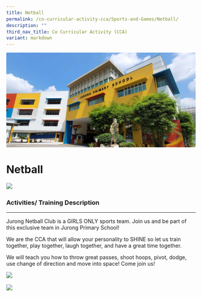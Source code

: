```yaml
---
title: Netball
permalink: /co-curricular-activity-cca/Sports-and-Games/Netball/
description: ""
third_nav_title: Co Curricular Activity (CCA)
variant: markdown
---
```

![](/images/JPS_School_Front_Banner.jpg)


Netball
=======
![](/images/netball01.jpg)

### Activities/ Training Description
--------------------------------

Jurong Netball Club is a GIRLS ONLY sports team. Join us and be part of this exclusive team in Jurong Primary School! 

We are the CCA that will allow your personality to SHINE so let us train together, play together, laugh together, and have a great time together. 

We will teach you how to throw great passes, shoot hoops, pivot, dodge, use change of direction and move into space! Come join us!

![](/images/netball02.jpg)

![](/images/netball03.jpg)